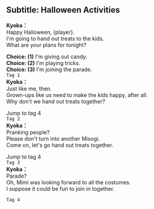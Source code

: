 # 

  
## Subtitle: Halloween Activities
  
**Kyoka：**  
Happy Halloween, {player}.  
I'm going to hand out treats to the kids.  
What are your plans for tonight?  
  
**Choice: (1)**  I'm giving out candy.  
**Choice: (2)**  I'm playing tricks.  
**Choice: (3)**  I'm joining the parade.  
`Tag 1`  
**Kyoka：**  
Just like me, then.  
Grown-ups like us need to make the kids happy, after all.  
Why don't we hand out treats together?  
  
Jump to tag 4  
`Tag 2`  
**Kyoka：**  
Pranking people?  
Please don't turn into another Misogi.  
Come on, let's go hand out treats together.  
  
Jump to tag 4  
`Tag 3`  
**Kyoka：**  
Parade?  
Oh, Mimi was looking forward to all the costumes.  
I suppose it could be fun to join in together.  
  
`Tag 4`  
